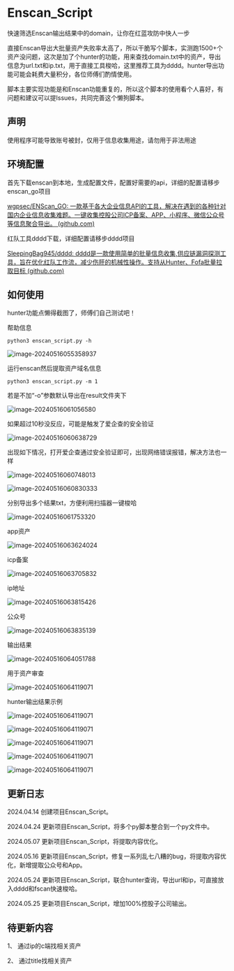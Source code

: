 # Enscan_Script

快速筛选Enscan输出结果中的domain，让你在红蓝攻防中快人一步



直接Enscan导出大批量资产失败率太高了，所以干脆写个脚本，实测跑1500+个资产没问题，这次是加了个hunter的功能，用来查找domain.txt中的资产，导出信息为url.txt和ip.txt，用于直接工具梭哈，这里推荐工具为dddd。hunter导出功能可能会耗费大量积分，各位师傅们酌情使用。

脚本主要实现功能是和Enscan功能重复的，所以这个脚本的使用看个人喜好，有问题和建议可以提Issues，共同完善这个懒狗脚本。

## 声明

使用程序可能导致账号被封，仅用于信息收集用途，请勿用于非法用途

## 环境配置

首先下载enscan到本地，生成配置文件，配置好需要的api，详细的配置请移步enscan_go项目

[wgpsec/ENScan_GO: 一款基于各大企业信息API的工具，解决在遇到的各种针对国内企业信息收集难题。一键收集控股公司ICP备案、APP、小程序、微信公众号等信息聚合导出。 (github.com)](https://github.com/wgpsec/ENScan_GO)

红队工具dddd下载，详细配置请移步dddd项目

[SleepingBag945/dddd: dddd是一款使用简单的批量信息收集,供应链漏洞探测工具，旨在优化红队工作流，减少伤肝的机械性操作。支持从Hunter、Fofa批量拉取目标 (github.com)](https://github.com/SleepingBag945/dddd)

## 如何使用

hunter功能点懒得截图了，师傅们自己测试吧！

帮助信息

```
python3 enscan_script.py -h
```

![image-20240516055358937](https://github.com/Abbbbbqvq/Enscan_Script/blob/main/images/image-20240516055358937.png)

运行enscan然后提取资产域名信息

```
python3 enscan_script.py -m 1
```

若是不加“-o”参数默认导出在result文件夹下

![image-20240516061056580](https://github.com/Abbbbbqvq/Enscan_Script/blob/main/images/image-20240516061056580.png)

如果超过10秒没反应，可能是触发了爱企查的安全验证

![image-20240516060638729](https://github.com/Abbbbbqvq/Enscan_Script/blob/main/images/image-20240516060638729.png)

出现如下情况，打开爱企查通过安全验证即可，出现网络错误报错，解决方法也一样

![image-20240516060748013](https://github.com/Abbbbbqvq/Enscan_Script/blob/main/images/image-20240516060748013.png)

![image-20240516060830333](https://github.com/Abbbbbqvq/Enscan_Script/blob/main/images/image-20240516060830333.png)

分别导出多个结果txt，方便利用扫描器一键梭哈

![image-20240516061753320](https://github.com/Abbbbbqvq/Enscan_Script/blob/main/images/image-20240516061753320.png)

app资产

![image-20240516063624024](https://github.com/Abbbbbqvq/Enscan_Script/blob/main/images/image-20240516063624024.png)

icp备案

![image-20240516063705832](https://github.com/Abbbbbqvq/Enscan_Script/blob/main/images/image-20240516063705832.png)

ip地址

![image-20240516063815426](https://github.com/Abbbbbqvq/Enscan_Script/blob/main/images/image-20240516063815426.png)

公众号

![image-20240516063835139](https://github.com/Abbbbbqvq/Enscan_Script/blob/main/images/image-20240516063835139.png)

输出结果

![image-20240516064051788](https://github.com/Abbbbbqvq/Enscan_Script/blob/main/images/image-20240516064051788.png)

用于资产审查

![image-20240516064119071](https://github.com/Abbbbbqvq/Enscan_Script/blob/main/images/image-20240516064119071.png)

hunter输出结果示例

![image-20240516064119071](https://github.com/Abbbbbqvq/Enscan_Script/blob/main/images/1.png)

![image-20240516064119071](https://github.com/Abbbbbqvq/Enscan_Script/blob/main/images/2.png)

![image-20240516064119071](https://github.com/Abbbbbqvq/Enscan_Script/blob/main/images/3.png)

![image-20240516064119071](https://github.com/Abbbbbqvq/Enscan_Script/blob/main/images/4.png)

![image-20240516064119071](https://github.com/Abbbbbqvq/Enscan_Script/blob/main/images/5.png)

## 更新日志

2024.04.14 创建项目Enscan_Script。

2024.04.24 更新项目Enscan_Script，将多个py脚本整合到一个py文件中。

2024.05.07 更新项目Enscan_Script，将提取内容优化。

2024.05.16 更新项目Enscan_Script，修复一系列乱七八糟的bug，将提取内容优化，新增提取公众号和App。

2024.05.24 更新项目Enscan_Script，联合hunter查询，导出url和ip，可直接放入dddd和fscan快速梭哈。

2024.05.25 更新项目Enscan_Script，增加100%控股子公司输出。

## 待更新内容

1、 通过ip的c端找相关资产

2、 通过title找相关资产
